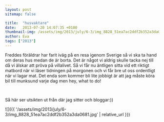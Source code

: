 ```yaml
---
layout: post
sitemap: false

title:  "husvaktare"
date:   2013-07-20 14:07:35 +0100
thumbnail-img: /assets/img/2013/july/6-3/img_8828_51ea7ac2ddf2b352a3da0681.jpg
author: Eva
tags: ["2013"]
---
```


Freddes föräldrar har farit iväg på en resa igenom Sverige så vi ska ta hand om deras hus medan de är borta. Det är något vi aldrig skulle tacka nej till då vi älskar att pröva på villalivet. Så vi får nu äntligen sitta vid ett riktigt matbord när vi läser tidningen på morgonen och vi får bre ut oss ordentligt när vi lagar mat. Det enda som kommer bli lite jobbigt är att jag måste köra bil till munksund varje dag men hey, what to do!




 




Så här ser utsikten ut från där jag sitter och bloggar:))

![]({{ '/assets/img/2013/july/6-3/img_8828_51ea7ac2ddf2b352a3da0681.jpg'  | relative_url }})

